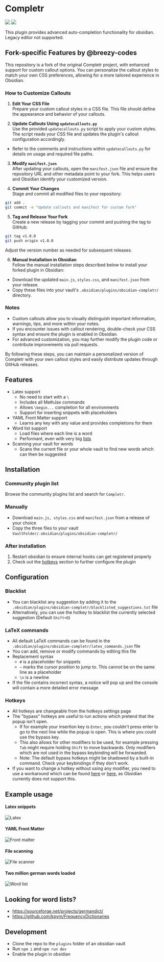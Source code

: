 # Completr

[![](https://img.shields.io/github/v/release/breezy-codes/obsidian-completr?style=flat-square)](https://github.com/tth05/obsidian-completr/releases)
![](https://img.shields.io/github/downloads/breezy-codes/obsidian-completr/total?style=flat-square)

This plugin provides advanced auto-completion functionality for obsidian. Legacy editor not supported.

## Fork-specific Features by @breezy-codes

This repository is a fork of the original Completr project, with enhanced support for custom callout options. You can personalize the callout styles to match your own CSS preferences, allowing for a more tailored experience in Obsidian.

### How to Customize Callouts

1. **Edit Your CSS File**  
  Prepare your custom callout styles in a CSS file. This file should define the appearance and behavior of your callouts.

2. **Update Callouts Using `updatecallouts.py`**  
  Use the provided `updatecallouts.py` script to apply your custom styles. The script reads your CSS file and updates the plugin's callout configuration accordingly.  
  - Refer to the comments and instructions within `updatecallouts.py` for details on usage and required file paths.

3. **Modify `manifest.json`**  
  After updating your callouts, open the `manifest.json` file and ensure the repository URL and other metadata point to your fork. This helps users and Obsidian identify your customized version.

4. **Commit Your Changes**  
  Stage and commit all modified files to your repository:
  ```sh
  git add .
  git commit -m "Update callouts and manifest for custom fork"
  ```

5. **Tag and Release Your Fork**  
  Create a new release by tagging your commit and pushing the tag to GitHub:
  ```sh
  git tag v1.0.0
  git push origin v1.0.0
  ```
  Adjust the version number as needed for subsequent releases.

6. **Manual Installation in Obsidian**  
  Follow the manual installation steps described below to install your forked plugin in Obsidian:
  - Download the updated `main.js`, `styles.css`, and `manifest.json` from your release.
  - Copy these files into your vault's `.obsidian/plugins/obsidian-completr/` directory.

### Notes

- Custom callouts allow you to visually distinguish important information, warnings, tips, and more within your notes.
- If you encounter issues with callout rendering, double-check your CSS syntax and ensure the plugin is enabled in Obsidian.
- For advanced customization, you may further modify the plugin code or contribute improvements via pull requests.

By following these steps, you can maintain a personalized version of Completr with your own callout styles and easily distribute updates through GitHub releases.

## Features

- Latex support
    - No need to start with a `\`
    - Includes all MathJax commands
    - Allows `\begin...` completion for all environments
    - Support for inserting snippets with placeholders
- YAML Front Matter support
    - Learns any key with any value and provides completions for them
- Word list support
    - Load files where each line is a word
    - Performant, even with very big [lists](#looking-for-word-lists)
- Scanning your vault for words
    - Scans the current file or your whole vault to find new words which can then be suggested

## Installation

### Community plugin list

Browse the community plugins list and search for `Completr`.

### Manually

- Download `main.js, styles.css` and `manifest.json` from a release of your choice
- Copy the three files to your vault `VaultFolder/.obsidian/plugins/obsidian-completr/`

### After installation

1. Restart obsidian to ensure internal hooks can get registered properly
2. Check out the [hotkeys](#hotkeys) section to further configure the plugin

## Configuration

### Blacklist

- You can blacklist any suggestion by adding it to the `.obsidian/plugins/obsidian-completr/blacklisted_suggestions.txt`
  file
- Alternatively, you can use the hotkey to blacklist the currently selected suggestion (Default `Shift+D`)

### LaTeX commands

- All default LaTeX commands can be found in the `.obsidian/plugins/obsidian-completr/latex_commands.json` file
- You can add, remove or modify commands by editing this file
- Replacement syntax
    - `#` is a placeholder for snippets
    - `~` marks the cursor position to jump to. This cannot be on the same line as a placeholder
    - `\n` is a newline
- If the file contains incorrect syntax, a notice will pop up and the console will contain a more detailed error message

### Hotkeys

- All hotkeys are changeable from the hotkeys settings page
- The "bypass" hotkeys are useful to run actions which pretend that the popup isn't open.
    - If for example your insertion key is `Enter`, you couldn't press enter to go to the next line while the popup is
      open. This is where you could use the bypass key.
    - This also allows for other modifiers to be used, for example pressing `Tab` might require holding `Shift` to move
      backwards. Only modifiers which are not used in the bypass keybinding will be forwarded.
    - Note: The default bypass hotkeys might be shadowed by a built-in command. Check your keybindings if they don't
      work.
- If you want to change a hotkey without using any modifier, you need to use a workaround which can be
  found [here](https://forum.obsidian.md/t/be-able-of-using-the-function-keys-f1-f12-to-perform-functions/15748/7)
  or [here](https://forum.obsidian.md/t/function-keys-cant-be-bound-as-hotkeys-without-modifiers/26956/4), as Obsidian
  currently does not support this.

## Example usage

#### Latex snippets

![Latex](https://user-images.githubusercontent.com/36999320/146680089-57390cd7-e3c3-418c-9c55-9536259bb956.gif)

#### YAML Front Matter

![Front matter](https://user-images.githubusercontent.com/36999320/148700639-6cb48631-0b2f-45b8-b48a-40357425e8bf.gif)

#### File scanning

![File scanner](https://user-images.githubusercontent.com/36999320/146680134-33d8393b-956a-4028-ab2f-62526f76984d.gif)

#### Two million german words loaded

![Word list](https://user-images.githubusercontent.com/36999320/146680359-ae572473-8919-4927-a6f5-bc39800a5c23.gif)

## Looking for word lists?

- https://sourceforge.net/projects/germandict/
- https://github.com/kpym/FrequencyDictionaries

## Development

- Clone the repo to the `plugins` folder of an obsidian vault
- Run `npm i` and `npm run dev`
- Enable the plugin in obsidian
